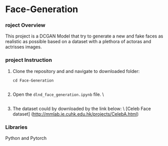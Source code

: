 # Face-Generation
### roject Overview
This project is a DCGAN Model that try to generate a new and fake faces as realistic as possible based on a dataset with a plethora of actoras and actrisses images.

### project Instruction
  1. Clone the repository and and navigate to downloaded folder:
        ```	git clone https://github.com/choonghee-lee/Face-Generation
		cd Face-Generation	
	
  2. Open the  ```dlnd_face_generation.ipynb``` file. \\
        ```jupyter notebook dlnd_face_generation.ipynb

  3.   The dataset could by downloaded by the link below: \\
       [Celeb Face dataset] (http://mmlab.ie.cuhk.edu.hk/projects/CelebA.html)

### Libraries
  Python and Pytorch


